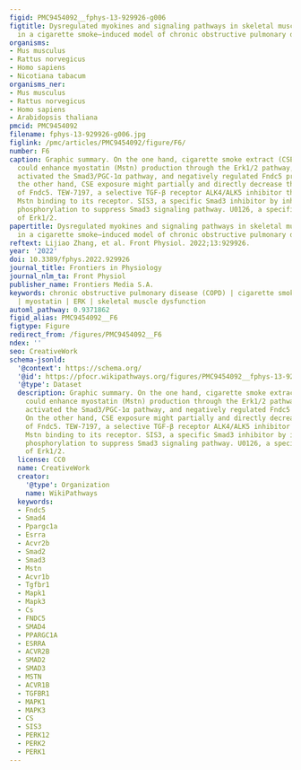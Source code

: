 ```yaml
---
figid: PMC9454092__fphys-13-929926-g006
figtitle: Dysregulated myokines and signaling pathways in skeletal muscle dysfunction
  in a cigarette smoke–induced model of chronic obstructive pulmonary disease
organisms:
- Mus musculus
- Rattus norvegicus
- Homo sapiens
- Nicotiana tabacum
organisms_ner:
- Mus musculus
- Rattus norvegicus
- Homo sapiens
- Arabidopsis thaliana
pmcid: PMC9454092
filename: fphys-13-929926-g006.jpg
figlink: /pmc/articles/PMC9454092/figure/F6/
number: F6
caption: Graphic summary. On the one hand, cigarette smoke extract (CSE) exposure
  could enhance myostatin (Mstn) production through the Erk1/2 pathway, which further
  activated the Smad3/PGC-1α pathway, and negatively regulated Fndc5 production. On
  the other hand, CSE exposure might partially and directly decrease the expression
  of Fndc5. TEW-7197, a selective TGF-β receptor ALK4/ALK5 inhibitor that can stop
  Mstn binding to its receptor. SIS3, a specific Smad3 inhibitor by inhibiting Smad3
  phosphorylation to suppress Smad3 signaling pathway. U0126, a specific inhibitor
  of Erk1/2.
papertitle: Dysregulated myokines and signaling pathways in skeletal muscle dysfunction
  in a cigarette smoke–induced model of chronic obstructive pulmonary disease.
reftext: Lijiao Zhang, et al. Front Physiol. 2022;13:929926.
year: '2022'
doi: 10.3389/fphys.2022.929926
journal_title: Frontiers in Physiology
journal_nlm_ta: Front Physiol
publisher_name: Frontiers Media S.A.
keywords: chronic obstructive pulmonary disease (COPD) | cigarette smoke | FNDC5/irisin
  | myostatin | ERK | skeletal muscle dysfunction
automl_pathway: 0.9371862
figid_alias: PMC9454092__F6
figtype: Figure
redirect_from: /figures/PMC9454092__F6
ndex: ''
seo: CreativeWork
schema-jsonld:
  '@context': https://schema.org/
  '@id': https://pfocr.wikipathways.org/figures/PMC9454092__fphys-13-929926-g006.html
  '@type': Dataset
  description: Graphic summary. On the one hand, cigarette smoke extract (CSE) exposure
    could enhance myostatin (Mstn) production through the Erk1/2 pathway, which further
    activated the Smad3/PGC-1α pathway, and negatively regulated Fndc5 production.
    On the other hand, CSE exposure might partially and directly decrease the expression
    of Fndc5. TEW-7197, a selective TGF-β receptor ALK4/ALK5 inhibitor that can stop
    Mstn binding to its receptor. SIS3, a specific Smad3 inhibitor by inhibiting Smad3
    phosphorylation to suppress Smad3 signaling pathway. U0126, a specific inhibitor
    of Erk1/2.
  license: CC0
  name: CreativeWork
  creator:
    '@type': Organization
    name: WikiPathways
  keywords:
  - Fndc5
  - Smad4
  - Ppargc1a
  - Esrra
  - Acvr2b
  - Smad2
  - Smad3
  - Mstn
  - Acvr1b
  - Tgfbr1
  - Mapk1
  - Mapk3
  - Cs
  - FNDC5
  - SMAD4
  - PPARGC1A
  - ESRRA
  - ACVR2B
  - SMAD2
  - SMAD3
  - MSTN
  - ACVR1B
  - TGFBR1
  - MAPK1
  - MAPK3
  - CS
  - SIS3
  - PERK12
  - PERK2
  - PERK1
---
```

